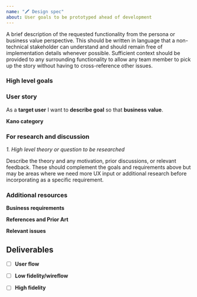 ```yaml
---
name: "🖍 Design spec"
about: User goals to be prototyped ahead of development
---
```


<!-- ✍️ Context -->
A brief description of the requested functionality from the persona or business value perspective. This should be written in language that a non-technical stakeholder can understand and should remain free of implementation details whenever possible. Sufficient context should be provided to any surrounding functionality to allow any team member to pick up the story without having to cross-reference other issues.

### High level goals

<!-- ✍️ Summarize two or three important things to consider -->

### User story

<!-- ✍️ Define the user and their goal -->
As a __target user__ I want to __describe goal__ so that __business value__.

**Kano category**
<!-- ✍️ Delighter/Performance/Baseline -->

### For research and discussion

_1. High level theory or question to be researched_

   Describe the theory and any motivation, prior discussions, or relevant feedback. These should complement the goals and requirements above but may be areas where we need more UX input or additional research before incorporating as a specific requirement.

### Additional resources

<!-- ✍️ Link to relevant resources, remove sections that don't apply  -->

**Business requirements**
<!-- ✍️ Link to "big picture" business requirement documents -->

**References and Prior Art**
<!-- ✍️ Link to designs, patterns and other prior art for reference -->

**Relevant issues**
<!-- ✍️ Tag any relevant GitHub issues for context -->

## Deliverables

<!-- ✍️ This area will be blank until deliverables are complete
  Each should be represented as separate pages in the same Figma
  Deliverables can be marked as completed after review and approval -->

- [ ] **User flow**
<!-- ✍️ Figma link or remove if not applicable -->

- [ ] **Low fidelity/wireflow**
<!-- ✍️ Figma link  -->

- [ ] **High fidelity**
<!-- ✍️ Figma link  -->
